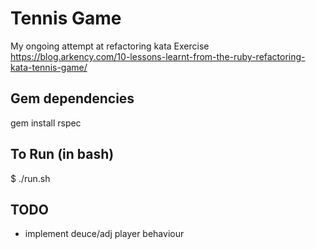 # Tennis Game
My ongoing attempt at refactoring kata Exercise https://blog.arkency.com/10-lessons-learnt-from-the-ruby-refactoring-kata-tennis-game/

## Gem dependencies

gem install rspec

## To Run (in bash)
$ ./run.sh

## TODO
- implement deuce/adj player behaviour